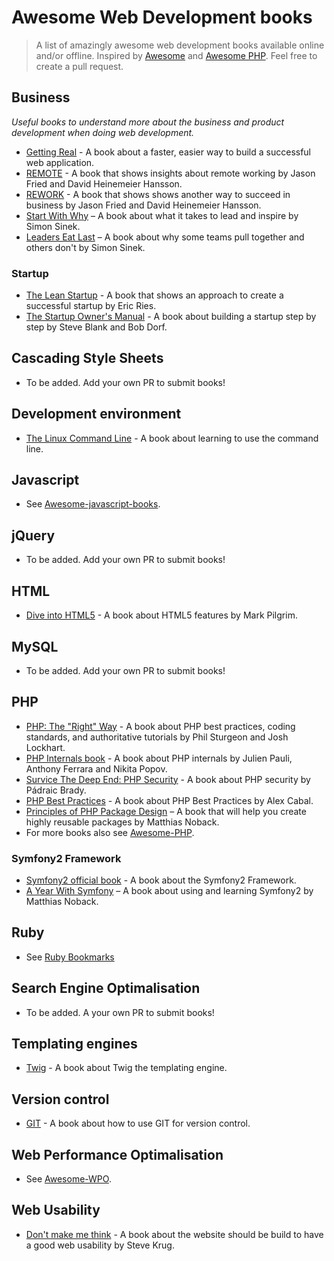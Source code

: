 # Awesome Web Development books
> A list of amazingly awesome web development books available online and/or offline. Inspired by [Awesome](https://github.com/sindresorhus/awesome/) and
[Awesome PHP](https://github.com/ziadoz/awesome-php). Feel free to create a pull request.

## Business
*Useful books to understand more about the business and product development when doing web development.*

* [Getting Real](https://gettingreal.37signals.com/) - A book about a faster, easier way to build a successful web application.
* [REMOTE](http://37signals.com/remote) - A book that shows insights about remote working by Jason Fried and David Heinemeier Hansson.
* [REWORK](http://37signals.com/rework/) - A book that shows shows another way to succeed in business by Jason Fried and David Heinemeier Hansson.
* [Start With Why](https://www.startwithwhy.com/) – A book about what it takes to lead and inspire by Simon Sinek.
* [Leaders Eat Last](https://www.startwithwhy.com/) – A book about why some teams pull together and others don't by Simon Sinek.

### Startup
* [The Lean Startup](http://www.amazon.com/The-Lean-Startup-Entrepreneurs-Continuous/dp/0307887898) - A book that shows an approach to create a successful startup by Eric Ries.
* [The Startup Owner's Manual](http://www.amazon.com/dp/0984999302) - A book about building a startup step by step by Steve Blank and Bob Dorf.

## Cascading Style Sheets
* To be added. Add your own PR to submit books!

## Development environment
* [The Linux Command Line](http://linuxcommand.org/tlcl.php) - A book about learning to use the command line.

## Javascript
* See [Awesome-javascript-books](https://github.com/heatroom/awesome-javascript-books).

## jQuery
* To be added. Add your own PR to submit books!

## HTML
* [Dive into HTML5](http://diveintohtml5.info) - A book about HTML5 features by Mark Pilgrim.

## MySQL
* To be added. Add your own PR to submit books!

## PHP
* [PHP: The "Right" Way](http://www.phptherightway.com/) - A book about PHP best practices, coding standards, and authoritative tutorials by Phil Sturgeon and Josh Lockhart.
* [PHP Internals book](http://www.phpinternalsbook.com/) - A book about PHP internals by Julien Pauli, Anthony Ferrara and Nikita Popov.
* [Survice The Deep End: PHP Security](http://phpsecurity.readthedocs.org) - A book about PHP security by Pádraic Brady.
* [PHP Best Practices](https://phpbestpractices.org) - A book about PHP Best Practices by Alex Cabal.
* [Principles of PHP Package Design](https://leanpub.com/principles-of-php-package-design) – A book that will help you create highly reusable packages by Matthias Noback.
* For more books also see [Awesome-PHP](https://github.com/ziadoz/awesome-php#php-books).

### Symfony2 Framework
* [Symfony2 official book](http://symfony.com/doc/current/index.html) - A book about the Symfony2 Framework.
* [A Year With Symfony](https://leanpub.com/a-year-with-symfony)  – A book about using and learning Symfony2 by Matthias Noback.

## Ruby
* See [Ruby Bookmarks](https://github.com/dreikanter/ruby-bookmarks#books)

## Search Engine Optimalisation
* To be added. A your own PR to submit books!

## Templating engines
* [Twig](http://twig.sensiolabs.org/documentation) - A book about Twig the templating engine.

## Version control
* [GIT](http://git-scm.com) - A book about how to use GIT for version control.

## Web Performance Optimalisation
* See [Awesome-WPO](https://github.com/davidsonfellipe/awesome-wpo#books).

## Web Usability
* [Don't make me think]() - A book about the website should be build to have a good web usability by Steve Krug.
